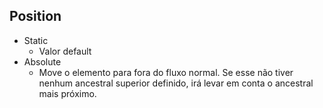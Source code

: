 ## Position

- Static
  - Valor default
- Absolute
  - Move o elemento para fora do fluxo normal. Se esse não tiver nenhum ancestral superior definido, irá levar em conta o ancestral mais próximo.

<p align="center">
    <img href="position-css.png" />
</p>
